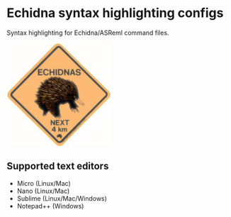 # Echidna syntax highlighting configs
Syntax highlighting for Echidna/ASReml command files.

![](https://github.com/ch728/echidna-highlight/raw/master/echidna.jpeg)

## Supported text editors 

* Micro (Linux/Mac)
* Nano  (Linux/Mac)
* Sublime (Linux/Mac/Windows)
* Notepad++ (Windows)
 
